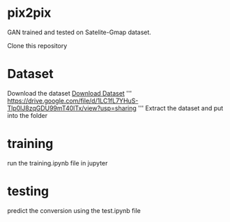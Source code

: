 # pix2pix
GAN trained and tested on Satelite-Gmap dataset.

Clone this repository

# Dataset 
Download the dataset
<a href ="https://drive.google.com/file/d/1LC1fL7YHuS-Tlp0lJ8zqGDU99mT40lTx/view?usp=sharing">Download Dataset</a>
'''
https://drive.google.com/file/d/1LC1fL7YHuS-Tlp0lJ8zqGDU99mT40lTx/view?usp=sharing
'''
Extract the dataset and put into the folder

# training
run the training.ipynb file in jupyter 

# testing
predict the conversion using the test.ipynb file

